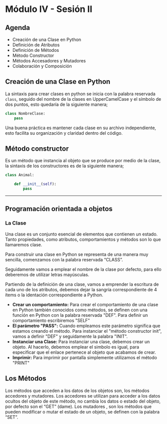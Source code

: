# Módulo IV - Sesión II

## Agenda

- Creación de una Clase en Python
- Definición de Atributos
- Definición de Métodos
- Método Constructor
- Métodos Accesadores y Mutadores
- Colaboración y Composición

## Creación de una Clase en Python

La sintaxis para crear clases en python se inicia con la palabra reservada `class`, seguido del nombre de la clases en UpperCamelCase y el símbolo de dos puntos, esto quedaría de la siguiente manera;

```python
class NombreClase:
    pass
```

Una buena práctica es mantener cada clase en su archivo independiente, esto facilita su organización y claridad dentro del código.

## Método constructor

Es un método que instancia al objeto que se produce por medio de la clase, la sintaxis de los constructores es de la siguiente manera;

```python
class Animal:

    def __init__(self):
        pass
```

---

## Programación orientada a objetos

### La Clase

Una clase es un conjunto esencial de elementos que contienen un estado. Tanto propiedades, como atributos, comportamientos y métodos son lo que llamaremos clase.

Para construir una clase en Python se representa de una manera muy sencilla, comenzamos con la palabra reservada “CLASS”.

Seguidamente vamos a emplear el nombre de la clase por defecto, para ello deberemos de utilizar letras mayúsculas.

Partiendo de la definición de una clase, vamos a emprender la escritura de cada uno de los atributos, debemos dejar la sangría correspondiente de 4 ítems o la identación correspondiente a Python.

- **Crear un comportamiento:** Para crear el comportamiento de una clase en Python también conocidos como métodos, se definen con una función en Python con la palabra reservada "DEF". Para definir un comportamiento escribiremos "SELF"
- **El parámetro "PASS":** Cuando empleamos este parámetro significa que estamos creando el método. Para instanciar el "método constructor init", vamos a definir "DEF" y seguidamente la palabra "INIT".
- **Instanciar una Clase:** Para instanciar una clase, debemos crear un objeto. Al hacerlo, debemos emplear el simbolo es igual, para especificar que el enlace pertenece al objeto que acabamos de crear.
- **Imprimir:** Para imprimir por pantalla simplemente utilizamos el método "PRINT"

## Los Métodos

Los métodos que acceden a los datos de los objetos son, los métodos accedores y mutadores.
Los accedores se utilizan para acceder a los datos ocultos del objeto de este método, no cambia los datos o estado del objeto, por defecto son el “GET” (dame).
Los mutadores , son los métodos que pueden modificar o mutar el estado de un objeto, se definen con la palabra “SET”.
